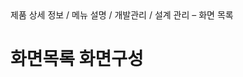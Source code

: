 <!--breadcrumb:제품 상세 정보 / 메뉴 설명 / 개발관리 / 설계 관리 – 화면 목록--><span class="md-breadcrumb">제품 상세 정보 / 메뉴 설명 / 개발관리 / 설계 관리 – 화면 목록</span>
# 화면목록 화면구성
